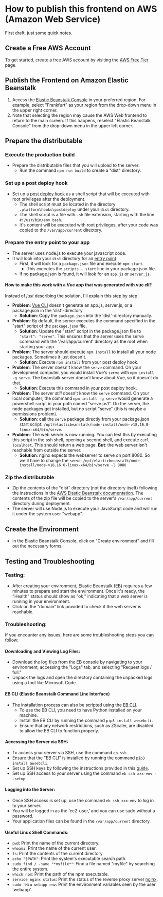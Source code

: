 # How to publish this frontend on AWS (Amazon Web Service)

First draft, just some quick notes.


## Create a Free AWS Account
To get started, create a free AWS account by visiting the [AWS Free Tier](https://aws.amazon.com/free) page.

## Publish the Frontend on Amazon Elastic Beanstalk
1. Access the [Elastic Beanstalk Console](https://console.aws.amazon.com/elasticbeanstalk/home) in your preferred region. For example, select "Frankfurt" as your region from the drop-down menu in the upper right corner.
2. Note that selecting the region may cause the AWS Web frontend to return to the main screen. If this happens, reselect "Elastic Beanstalk Console" from the drop-down menu in the upper left corner.

## Prepare the distributable
### Execute the production build
* Prepare the distributable files that you will upload to the server:
   * Run the command `npm run build` to create a "dist" directory.

### Set up a post deploy hook   
   * Set up a [post deploy hook](https://aws.amazon.com/blogs/devops/understanding-the-aws-elastic-beanstalk-deployment-process-part-3-post-deploy-actions/) as a shell script that will be executed with root privileges after the deployment.
      * The shell script must be located in the directory `.platform\hooks\postdeploy` under your `dist` directory.
      * The shell script is a file with `.sh` file extension, starting with the line `#!/usr/bin/env bash`. 
      * It's content will be executed with root privileges, after your code was copied to the `/var/app/current` directory.

### Prepare the entry point to your app
* The server uses node.js to execute your javascript code.
* It will look into your `dist` directory for an [entry point](https://docs.aws.amazon.com/elasticbeanstalk/latest/dg/create_deploy_nodejs.container.html).
   * First, it will look for a `package.json` file and execute `npm start`. 
      * This executes the `scripts - start` line in your package.json file.      
   * If no package.json is found, it will look for an `app.js` or `server.js`.

#### **How to make this work with a Vue app that was generated with vue cli?**
Instead of *just* describing the solution, I'll explain this step by step.

* **Problem**: [Vue CLI](https://cli.vuejs.org/guide/creating-a-project.html) doesn't generate an app.js, server.js, or a package.json in the 'dist'-directory.
   * **Solution**: Copy the `package.json` into the 'dist'-directory manually.
* **Problem**: By default, the server executes the command specified in the "start" script of the `package.json` file. 
   * **Solution**: Update the "start" script in the package.json file to `"start": "serve"`. This ensures that the server uses the serve command with the '/var/app/current' directory as the root when starting your app.
* **Problem**: The server should execute `npm install` to install all your node packages. Sometimes it just doesn't.
   * **Solution**: Execute `npm install` from your post deploy hook.
* **Problem**: The server doesn't know the `serve` command. On your development computer, you would install Vue's `serve` with `npm install -g serve`. The beanstalk server doesn't know about Vue, so it doesn`t do that.  
   * **Solution**: Execute this command in your post deploy hook.
* **Problem**: The server *still* doesn't know the `serve` command. On your local computer, the command  `npm install -g serve` would generate a powershell script in your path named "serve.ps1". On the server, the node packages get installed, but no script "serve" (this is maybe a permissions problem).
   * **Solution**: call the `serve` package directly from your package.json start script: `/opt/elasticbeanstalk/node-install/node-v18.16.0-linux-x64/bin/serve`.
* **Problem**: The web server is now running. You can test this by executing this script in the ssh shell, opening a second shell, and execute `curl localhost`. This should return a web page. **But**: the web server isn't reachable from outside the server.   
   * **Solution**: nginx expects the webserver to serve on port 8080. So we'll have to change the `serve`: `/opt/elasticbeanstalk/node-install/node-v18.16.0-linux-x64/bin/serve -l 8080`

### Zip the distributable
   - Zip the contents of the "dist" directory (not the directory itself) following the instructions in the [AWS Elastic Beanstalk documentation](https://docs.aws.amazon.com/elasticbeanstalk/latest/dg/applications-sourcebundle.html). The contents of the zip file will be copied to the server's `/var/app/current` directory during deployment.
   - The server will use Node.js to execute your JavaScript code and will run it under the system user "webapp".

## Create the Environment
* In the Elastic Beanstalk Console, click on "Create environment" and fill out the necessary forms.


## Testing and Troubleshooting

### Testing:
* After creating your environment, Elastic Beanstalk (EB) requires a few minutes to prepare and start the environment. Once it's ready, the "Health" status should show as "ok," indicating that a web server is running in your environment.
* Click on the "domain" link provided to check if the web server is reachable.


### Troubleshooting:

If you encounter any issues, here are some troubleshooting steps you can follow:

#### Downloading and Viewing Log Files:
   - Download the log files from the EB console by navigating to your environment, accessing the "Logs" tab, and selecting "Request logs / full."
   - Unpack the logs and open the directory containing the unpacked logs using a tool like Microsoft Code.

#### EB CLI (Elastic Beanstalk Command Line Interface)
   - The installation process can also be scripted using the [EB CLI](https://docs.aws.amazon.com/elasticbeanstalk/latest/dg/eb-cli3.html).
      - To use the EB CLI, you need to have Python installed on your machine.
      - Install the EB CLI by running the command `pip3 install awsebcli`.
      - Ensure that any network restrictions, such as ZScaler, are disabled to allow the EB CLI to function properly.

#### Accessing the Server via SSH:
   - To access your server via SSH, use the command `eb ssh`.
   - Ensure that the "EB CLI" is installed by running the command `pip3 install awsebcli`.
   - Set up SSH keys by following the instructions provided in this [guide](https://bobcares.com/blog/connect-elastic-beanstalk-instance-via-ssh/).
   - Set up SSH access to your server using the command `eb ssh xxx-env --setup`.

#### Logging into the Server:
   - Once SSH access is set up, use the command `eb ssh xxx-env` to log in to your server.
   - You will be logged in as the 'ec2-user,' and you can use sudo without a password.
   - Your application files can be found in the `/var/app/current` directory.

#### Useful Linux Shell Commands:
   - `pwd`: Print the name of the current directory.
   - `whoami`: Print the name of the current user.
   - `ls`: Print the contents of the current directory.
   - `echo "$PATH"`: Print the system's executable search path.
   - `sudo find / -name "*myfile*"`: Find a file named "myfile" by searching the entire system.
   - `which npm`: Print the path of the npm executable.
   - `service nginx status`: Print the status of the reverse proxy server [nginx](https://docs.aws.amazon.com/elasticbeanstalk/latest/dg/java-se-nginx.html).
   - `sudo -Hiu webapp env`: Print the environment variables seen by the user 'webapp'.

